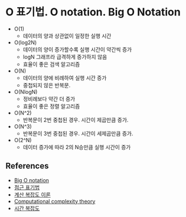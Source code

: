 # O 표기법. O notation. Big O Notation
* O(1)
  * 데이터의 양과 상관없이 일정한 실행 시간
* O(log2N)
  * 데이터의 양이 증가할수록 실행 시간이 약간씩 증가
  * logN 그래프라 급격하게 증가하지 않음
  * 효율이 좋은 검색 알고리즘
* O(N)
  * 데이터의 양에 비례하여 실행 시간 증가
  * 중첩되지 않은 반복문.
* O(NlogN)
  * 정비례보다 약간 더 증가
  * 효율이 좋은 정렬 알고리즘
* O(N^2)
  * 반복문이 2번 중첩된 경우. 시간이 제곱만큼 증가.
* O(N^3)
  * 반복문이 3번 중첩된 경우. 시간이 세제곱만큼 증가.
* O(2^N)
  * 데이터 증가에 따라 2의 N승만큼 실행 시간이 증가


## References
* [Big O notation](https://en.wikipedia.org/wiki/Big_O_notation)
* [점근 표기법](https://ko.wikipedia.org/wiki/%EC%A0%90%EA%B7%BC_%ED%91%9C%EA%B8%B0%EB%B2%95)
* [계산 복잡도 이론](https://ko.wikipedia.org/wiki/%EA%B3%84%EC%82%B0_%EB%B3%B5%EC%9E%A1%EB%8F%84_%EC%9D%B4%EB%A1%A0)
* [Computational complexity theory](https://en.wikipedia.org/wiki/Computational_complexity_theory)
* [시간 복잡도](https://ko.wikipedia.org/wiki/%EC%8B%9C%EA%B0%84_%EB%B3%B5%EC%9E%A1%EB%8F%84)
